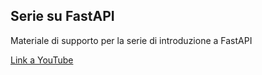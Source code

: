 ## Serie su FastAPI

Materiale di supporto per la serie di introduzione a FastAPI

[Link a YouTube](https://www.youtube.com/@HappyBackending/)